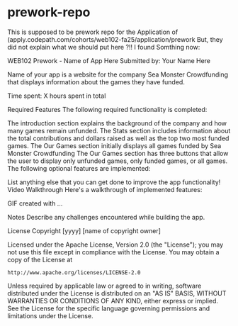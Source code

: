 # prework-repo
This is supposed to be prework repo for the Application of  (apply.codepath.com/cohorts/web102-fa25/application/prework
But, they did not explain what we should put here ?!!
I found Somthing now:

WEB102 Prework - Name of App Here
Submitted by: Your Name Here

Name of your app is a website for the company Sea Monster Crowdfunding that displays information about the games they have funded.

Time spent: X hours spent in total

Required Features
The following required functionality is completed:

 The introduction section explains the background of the company and how many games remain unfunded.
 The Stats section includes information about the total contributions and dollars raised as well as the top two most funded games.
 The Our Games section initially displays all games funded by Sea Monster Crowdfunding
 The Our Games section has three buttons that allow the user to display only unfunded games, only funded games, or all games.
The following optional features are implemented:

 List anything else that you can get done to improve the app functionality!
Video Walkthrough
Here's a walkthrough of implemented features:



GIF created with ...

Notes
Describe any challenges encountered while building the app.

License
Copyright [yyyy] [name of copyright owner]

Licensed under the Apache License, Version 2.0 (the "License");
you may not use this file except in compliance with the License.
You may obtain a copy of the License at

    http://www.apache.org/licenses/LICENSE-2.0

Unless required by applicable law or agreed to in writing, software
distributed under the License is distributed on an "AS IS" BASIS,
WITHOUT WARRANTIES OR CONDITIONS OF ANY KIND, either express or implied.
See the License for the specific language governing permissions and
limitations under the License.
